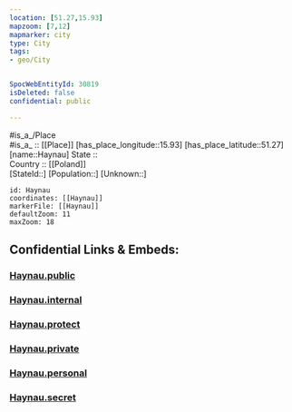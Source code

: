 ```yaml
---
location: [51.27,15.93] 
mapzoom: [7,12] 
mapmarker: city 
type: City
tags:
- geo/City


SpocWebEntityId: 30819
isDeleted: false
confidential: public

---
```

#is_a_/Place  
#is_a_ :: [[Place]] 
[has_place_longitude::15.93] 
[has_place_latitude::51.27] 
[name::Haynau] 
State ::  
Country :: [[Poland]]  
[StateId::] 
[Population::] 
[Unknown::] 


```leaflet
id: Haynau
coordinates: [[Haynau]] 
markerFile: [[Haynau]] 
defaultZoom: 11 
maxZoom: 18
```


## Confidential Links & Embeds: 

### [Haynau.public](/_public/\Earth\Continent\Europe\Europe~East\Poland\Provinces~Poland\Lower_Silesian\CityHaynau.public.md) 

### [Haynau.internal](/_internal/\Earth\Continent\Europe\Europe~East\Poland\Provinces~Poland\Lower_Silesian\CityHaynau.internal.md) 

### [Haynau.protect](/_protect/\Earth\Continent\Europe\Europe~East\Poland\Provinces~Poland\Lower_Silesian\CityHaynau.protect.md) 

### [Haynau.private](/_private/\Earth\Continent\Europe\Europe~East\Poland\Provinces~Poland\Lower_Silesian\CityHaynau.private.md) 

### [Haynau.personal](/_personal/\Earth\Continent\Europe\Europe~East\Poland\Provinces~Poland\Lower_Silesian\CityHaynau.personal.md) 

### [Haynau.secret](/_secret/\Earth\Continent\Europe\Europe~East\Poland\Provinces~Poland\Lower_Silesian\CityHaynau.secret.md)

